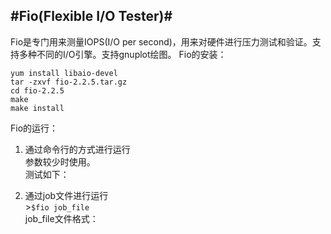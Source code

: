 #Fio(Flexible I/O Tester)#
-----------------------------------
Fio是专门用来测量IOPS(I/O per second)，用来对硬件进行压力测试和验证。支持多种不同的I/O引擎。支持gnuplot绘图。
Fio的安装：
>  
`yum install libaio-devel`  
`tar -zxvf fio-2.2.5.tar.gz`  
`cd fio-2.2.5`  
`make`  
`make install`

Fio的运行：  
1. 通过命令行的方式进行运行  
参数较少时使用。    
测试如下：  




2. 通过job文件进行运行  
\>`$fio job_file`    
job_file文件格式：  
